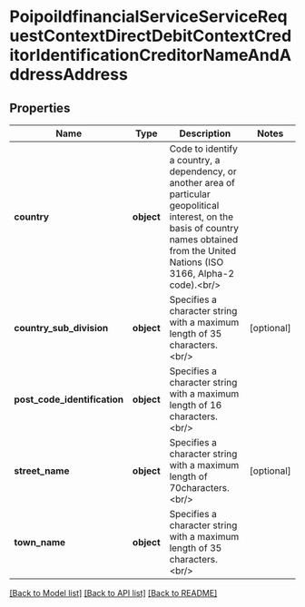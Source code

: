 # PoipoiIdfinancialServiceServiceRequestContextDirectDebitContextCreditorIdentificationCreditorNameAndAddressAddress

## Properties
Name | Type | Description | Notes
------------ | ------------- | ------------- | -------------
**country** | **object** | Code to identify a country, a dependency, or another area of particular geopolitical interest, on the basis of country names obtained from the United Nations (ISO 3166, Alpha-2 code).&lt;br/&gt; | 
**country_sub_division** | **object** | Specifies a character string with a maximum length of 35 characters.&lt;br/&gt; | [optional] 
**post_code_identification** | **object** | Specifies a character string with a maximum length of 16 characters.&lt;br/&gt; | 
**street_name** | **object** | Specifies a character string with a maximum length of 70characters.&lt;br/&gt; | [optional] 
**town_name** | **object** | Specifies a character string with a maximum length of 35 characters.&lt;br/&gt; | 

[[Back to Model list]](../README.md#documentation-for-models) [[Back to API list]](../README.md#documentation-for-api-endpoints) [[Back to README]](../README.md)

